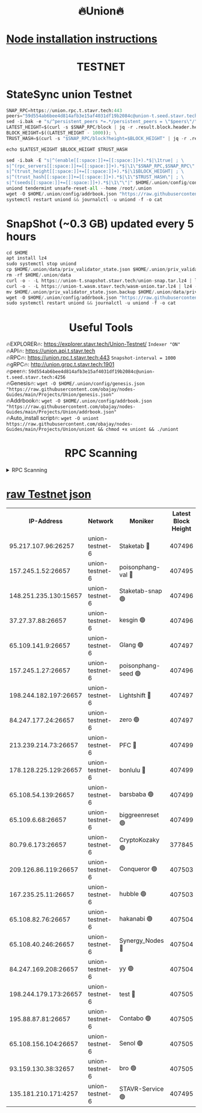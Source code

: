 <h1 align="center"> 🔥Union🔥</h1>

[Node installation instructions](https://github.com/obajay/nodes-Guides/tree/main/Projects/Union)
=

<h1 align="center"> TESTNET</h1>

# StateSync union Testnet
```python
SNAP_RPC=https://union.rpc.t.stavr.tech:443
peers="59d554ab6bee4d814afb3e15af4031df19b2084c@union-t.seed.stavr.tech:4256"
sed -i.bak -e "s/^persistent_peers *=.*/persistent_peers = \"$peers\"/" $HOME/.union/config/config.toml
LATEST_HEIGHT=$(curl -s $SNAP_RPC/block | jq -r .result.block.header.height); \
BLOCK_HEIGHT=$((LATEST_HEIGHT - 1000)); \
TRUST_HASH=$(curl -s "$SNAP_RPC/block?height=$BLOCK_HEIGHT" | jq -r .result.block_id.hash)

echo $LATEST_HEIGHT $BLOCK_HEIGHT $TRUST_HASH

sed -i.bak -E "s|^(enable[[:space:]]+=[[:space:]]+).*$|\1true| ; \
s|^(rpc_servers[[:space:]]+=[[:space:]]+).*$|\1\"$SNAP_RPC,$SNAP_RPC\"| ; \
s|^(trust_height[[:space:]]+=[[:space:]]+).*$|\1$BLOCK_HEIGHT| ; \
s|^(trust_hash[[:space:]]+=[[:space:]]+).*$|\1\"$TRUST_HASH\"| ; \
s|^(seeds[[:space:]]+=[[:space:]]+).*$|\1\"\"|" $HOME/.union/config/config.toml
uniond tendermint unsafe-reset-all --home /root/.union
wget -O $HOME/.union/config/addrbook.json "https://raw.githubusercontent.com/obajay/nodes-Guides/main/Projects/Union/addrbook.json"
systemctl restart uniond && journalctl -u uniond -f -o cat
```
# SnapShot (~0.3 GB) updated every 5 hours
```python
cd $HOME
apt install lz4
sudo systemctl stop uniond
cp $HOME/.union/data/priv_validator_state.json $HOME/.union/priv_validator_state.json.backup
rm -rf $HOME/.union/data
curl -o - -L https://union-t.snapshot.stavr.tech/union-snap.tar.lz4 | lz4 -c -d - | tar -x -C $HOME/.union --strip-components 2
curl -o - -L https://union-t.wasm.stavr.tech/wasm-union.tar.lz4 | lz4 -c -d - | tar -x -C $HOME/.union --strip-components 2
mv $HOME/.union/priv_validator_state.json.backup $HOME/.union/data/priv_validator_state.json
wget -O $HOME/.union/config/addrbook.json "https://raw.githubusercontent.com/obajay/nodes-Guides/main/Projects/Union/addrbook.json"
sudo systemctl restart uniond && journalctl -u uniond -f -o cat
```
 <h1 align="center"> Useful Tools</h1>
 
🔥EXPLORER🔥: https://explorer.stavr.tech/Union-Testnet/        `Indexer "ON"` \
🔥API🔥:      https://union.api.t.stavr.tech \
🔥RPC🔥:      https://union.rpc.t.stavr.tech:443              `Snapshot-interval = 1000` \
🔥gRPC🔥:     http://union.grpc.t.stavr.tech:1901 \
🔥peer🔥:     `59d554ab6bee4d814afb3e15af4031df19b2084c@union-t.seed.stavr.tech:4256` \
🔥Genesis🔥:     `wget -O $HOME/.union/config/genesis.json "https://raw.githubusercontent.com/obajay/nodes-Guides/main/Projects/Union/genesis.json"` \
🔥Addrbook🔥: ```wget -O $HOME/.union/config/addrbook.json "https://raw.githubusercontent.com/obajay/nodes-Guides/main/Projects/Union/addrbook.json"``` \
🔥Auto_install script🔥:  `wget -O uniont https://raw.githubusercontent.com/obajay/nodes-Guides/main/Projects/Union/uniont && chmod +x uniont && ./uniont`

<h1 align="center"> RPC Scanning</h1>

<details>
<summary>RPC Scanning</summary>

<h2 align="center"> We scan nodes in real time every 4 hours. And we provide the final result of RPC endpoints.
We cannot influence the operation of these nodes in any way. </h2>


```python
If Voting Power is higher than 0 --> then the Node is a validator of the network and may be subject to attack and be a potential threat to the chain.
```
```python
We marked such validators with a red symbol
```

</details>

[raw Testnet json](https://rpc-check.uniont.stavr.tech/uniont/rpc-uniont-result.json)
=



<table><tr><th>IP-Address</th><th>Network</th><th>Moniker</th><th>Latest Block Height</th><th>Earliest Block Height</th><th>Catching Up</th><th>Tx Index</th><th>Voting Power</th><th>Scan Time</th></tr><tr><td>95.217.107.96:26257</td><td>union-testnet-6</td><td>Staketab 🔴</td><td>407496</td><td>1</td><td>False</td><td>on</td><td>1000002</td><td>2024-03-12T07:12:49.607807594UTC</td></tr><tr><td>157.245.1.52:26657</td><td>union-testnet-6</td><td>poisonphang-val 🔴</td><td>407495</td><td>1</td><td>False</td><td>on</td><td>1000000</td><td>2024-03-12T07:12:50.205205685UTC</td></tr><tr><td>148.251.235.130:15657</td><td>union-testnet-6</td><td>Staketab-snap 🟢</td><td>407496</td><td>1</td><td>False</td><td>on</td><td>0</td><td>2024-03-12T07:12:50.756927770UTC</td></tr><tr><td>37.27.37.88:26657</td><td>union-testnet-6</td><td>kesgin 🟢</td><td>407496</td><td>1</td><td>False</td><td>on</td><td>0</td><td>2024-03-12T07:12:51.065302028UTC</td></tr><tr><td>65.109.141.9:26657</td><td>union-testnet-6</td><td>Glang 🟢</td><td>407497</td><td>1</td><td>False</td><td>on</td><td>0</td><td>2024-03-12T07:12:55.491765668UTC</td></tr><tr><td>157.245.1.27:26657</td><td>union-testnet-6</td><td>poisonphang-seed 🟢</td><td>407496</td><td>1</td><td>False</td><td>on</td><td>0</td><td>2024-03-12T07:12:56.400326410UTC</td></tr><tr><td>198.244.182.197:26657</td><td>union-testnet-6</td><td>Lightshift 🔴</td><td>407497</td><td>1</td><td>False</td><td>on</td><td>1000000</td><td>2024-03-12T07:12:58.726580932UTC</td></tr><tr><td>84.247.177.24:26657</td><td>union-testnet-6</td><td>zero 🟢</td><td>407497</td><td>1</td><td>False</td><td>on</td><td>0</td><td>2024-03-12T07:13:03.299139972UTC</td></tr><tr><td>213.239.214.73:26657</td><td>union-testnet-6</td><td>PFC 🔴</td><td>407499</td><td>1</td><td>False</td><td>on</td><td>1000001</td><td>2024-03-12T07:13:07.587770443UTC</td></tr><tr><td>178.128.225.129:26657</td><td>union-testnet-6</td><td>bonlulu 🔴</td><td>407499</td><td>1</td><td>False</td><td>on</td><td>1000000</td><td>2024-03-12T07:13:08.213524572UTC</td></tr><tr><td>65.108.54.139:26657</td><td>union-testnet-6</td><td>barsbaba 🟢</td><td>407499</td><td>1</td><td>False</td><td>on</td><td>0</td><td>2024-03-12T07:13:08.546730740UTC</td></tr><tr><td>65.109.6.68:26657</td><td>union-testnet-6</td><td>biggreenreset 🟢</td><td>407499</td><td>1</td><td>False</td><td>on</td><td>0</td><td>2024-03-12T07:13:10.968788158UTC</td></tr><tr><td>80.79.6.173:26657</td><td>union-testnet-6</td><td>CryptoKozaky 🟢</td><td>377845</td><td>1</td><td>False</td><td>on</td><td>0</td><td>2024-03-12T07:13:13.385420978UTC</td></tr><tr><td>209.126.86.119:26657</td><td>union-testnet-6</td><td>Conqueror 🟢</td><td>407503</td><td>1</td><td>False</td><td>on</td><td>0</td><td>2024-03-12T07:13:32.442636104UTC</td></tr><tr><td>167.235.25.11:26657</td><td>union-testnet-6</td><td>hubble 🟢</td><td>407503</td><td>1</td><td>False</td><td>on</td><td>0</td><td>2024-03-12T07:13:38.785234160UTC</td></tr><tr><td>65.108.82.76:26657</td><td>union-testnet-6</td><td>hakanabi 🟢</td><td>407504</td><td>1</td><td>False</td><td>on</td><td>0</td><td>2024-03-12T07:13:39.112352812UTC</td></tr><tr><td>65.108.40.246:26657</td><td>union-testnet-6</td><td>Synergy_Nodes 🔴</td><td>407504</td><td>1</td><td>False</td><td>on</td><td>1000001</td><td>2024-03-12T07:13:43.514327320UTC</td></tr><tr><td>84.247.169.208:26657</td><td>union-testnet-6</td><td>yy 🟢</td><td>407504</td><td>1</td><td>False</td><td>on</td><td>0</td><td>2024-03-12T07:13:43.810035889UTC</td></tr><tr><td>198.244.179.173:26657</td><td>union-testnet-6</td><td>test 🔴</td><td>407505</td><td>1</td><td>False</td><td>on</td><td>1000001</td><td>2024-03-12T07:13:46.134729570UTC</td></tr><tr><td>195.88.87.81:26657</td><td>union-testnet-6</td><td>Contabo 🟢</td><td>407505</td><td>1</td><td>False</td><td>on</td><td>0</td><td>2024-03-12T07:13:46.496979301UTC</td></tr><tr><td>65.108.156.104:26657</td><td>union-testnet-6</td><td>Senol 🟢</td><td>407505</td><td>1</td><td>False</td><td>on</td><td>0</td><td>2024-03-12T07:13:46.824113022UTC</td></tr><tr><td>93.159.130.38:32657</td><td>union-testnet-6</td><td>bro 🟢</td><td>407505</td><td>1</td><td>False</td><td>on</td><td>0</td><td>2024-03-12T07:13:47.119189811UTC</td></tr><tr><td>135.181.210.171:4257</td><td>union-testnet-6</td><td>STAVR-Service 🟢</td><td>407495</td><td>405001</td><td>False</td><td>on</td><td>0</td><td>2024-03-12T07:12:50.538634206UTC</td></tr></table>
